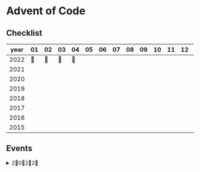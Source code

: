 # Advent of Code

## Checklist

|year|01|02|03|04|05|06|07|08|09|10|11|12|13|14|15|16|17|18|19|20|21|22|23|24|25|
|----|--|--|--|--|--|--|--|--|--|--|--|--|--|--|--|--|--|--|--|--|--|--|--|--|--|
|2022|🌟|🌟|🌟|🌟|  |  |  |  |  |  |  |  |  |  |  |  |  |  |  |  |  |  |  |  |  |  
|2021|  |  |  |  |  |  |  |  |  |  |  |  |  |  |  |  |  |  |  |  |  |  |  |  |  |
|2020|  |  |  |  |  |  |  |  |  |  |  |  |  |  |  |  |  |  |  |  |  |  |  |  |  |
|2019|  |  |  |  |  |  |  |  |  |  |  |  |  |  |  |  |  |  |  |  |  |  |  |  |  |
|2018|  |  |  |  |  |  |  |  |  |  |  |  |  |  |  |  |  |  |  |  |  |  |  |  |  |
|2017|  |  |  |  |  |  |  |  |  |  |  |  |  |  |  |  |  |  |  |  |  |  |  |  |  |
|2016|  |  |  |  |  |  |  |  |  |  |  |  |  |  |  |  |  |  |  |  |  |  |  |  |  |
|2015|  |  |  |  |  |  |  |  |  |  |  |  |  |  |  |  |  |  |  |  |  |  |  |  |  |


## Events

<details>
<summary> 2⃣️0⃣️2⃣️2⃣️ </summary> 

---

[Advent of Code: 2022](https://adventofcode.com/2022)

* [Day 01: Calorie Counting](./_2022/_01)
* [Day 02: Rock Paper Scissors](./_2022/_02)
* [Day 03: Rucksack Reorganization](./_2022/_03)
* [Day 04: Camp Cleanup](./_2022/_04)
</details>